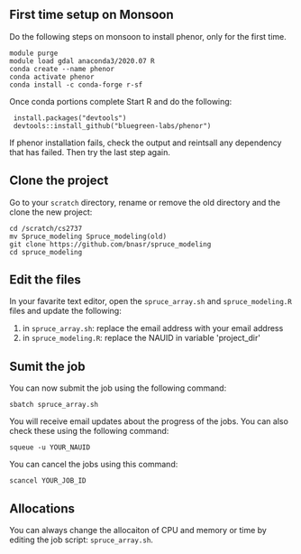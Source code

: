 ## First time setup on Monsoon
Do the following steps on monsoon to install phenor, only for the first time. 

```console
module purge
module load gdal anaconda3/2020.07 R
conda create --name phenor
conda activate phenor
conda install -c conda-forge r-sf
```

 Once conda portions complete
 Start R and do the following:

```console
 install.packages("devtools")
 devtools::install_github("bluegreen-labs/phenor")
 ```
If phenor installation fails, check the output and reintsall any dependency that has failed. Then try the last step again.


## Clone the project
Go to your `scratch` directory, rename or remove the old directory and the clone the new project:
```console
cd /scratch/cs2737
mv Spruce_modeling Spruce_modeling(old)
git clone https://github.com/bnasr/spruce_modeling
cd spruce_modeling
```

## Edit the files
In your favarite text editor, open the `spruce_array.sh` and `spruce_modeling.R` files and update the following:

1) in `spruce_array.sh`: replace the email address with your email address
2) in `spruce_modeling.R`: replace the NAUID in variable 'project_dir'


## Sumit the job
You can now submit the job using the following command:
```console
sbatch spruce_array.sh
```

You will receive email updates about the progress of the jobs. You can also check these using the following command:
```console
squeue -u YOUR_NAUID
```

You can cancel the jobs using this command:
```console
scancel YOUR_JOB_ID
```


## Allocations
You can always change the allocaiton of CPU and memory or time by editing the job script: `spruce_array.sh`.



